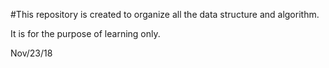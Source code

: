 #This repository is created to organize all the data structure and algorithm. 

It is for the purpose of learning only. 

Nov/23/18